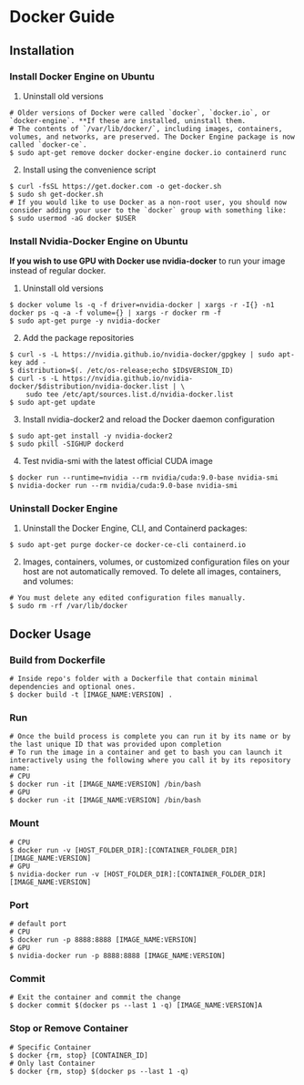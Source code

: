 # Docker Guide

## Installation

### Install Docker Engine on Ubuntu
1. Uninstall old versions
```
# Older versions of Docker were called `docker`, `docker.io`, or `docker-engine`. **If these are installed, uninstall them.
# The contents of `/var/lib/docker/`, including images, containers, volumes, and networks, are preserved. The Docker Engine package is now called `docker-ce`.
$ sudo apt-get remove docker docker-engine docker.io containerd runc
```

2. Install using the convenience script
```
$ curl -fsSL https://get.docker.com -o get-docker.sh
$ sudo sh get-docker.sh
# If you would like to use Docker as a non-root user, you should now consider adding your user to the `docker` group with something like:
$ sudo usermod -aG docker $USER
```

### Install Nvidia-Docker Engine on Ubuntu

**If you wish to use GPU with Docker use nvidia-docker** to run your image instead of regular docker.

1. Uninstall old versions
```
$ docker volume ls -q -f driver=nvidia-docker | xargs -r -I{} -n1 docker ps -q -a -f volume={} | xargs -r docker rm -f
$ sudo apt-get purge -y nvidia-docker
```
2. Add the package repositories
```
$ curl -s -L https://nvidia.github.io/nvidia-docker/gpgkey | sudo apt-key add -
$ distribution=$(. /etc/os-release;echo $ID$VERSION_ID)
$ curl -s -L https://nvidia.github.io/nvidia-docker/$distribution/nvidia-docker.list | \
    sudo tee /etc/apt/sources.list.d/nvidia-docker.list
$ sudo apt-get update
```

3. Install nvidia-docker2 and reload the Docker daemon configuration
```
$ sudo apt-get install -y nvidia-docker2
$ sudo pkill -SIGHUP dockerd
```

4. Test nvidia-smi with the latest official CUDA image
```
$ docker run --runtime=nvidia --rm nvidia/cuda:9.0-base nvidia-smi
$ nvidia-docker run --rm nvidia/cuda:9.0-base nvidia-smi
```

### Uninstall Docker Engine

1. Uninstall the Docker Engine, CLI, and Containerd packages:
```
$ sudo apt-get purge docker-ce docker-ce-cli containerd.io
```

2. Images, containers, volumes, or customized configuration files on your host are not automatically removed. To delete all images, containers, and volumes: 
```
# You must delete any edited configuration files manually.
$ sudo rm -rf /var/lib/docker
```

## Docker Usage

### Build from Dockerfile
```
# Inside repo's folder with a Dockerfile that contain minimal dependencies and optional ones.
$ docker build -t [IMAGE_NAME:VERSION] .
```

### Run
```
# Once the build process is complete you can run it by its name or by the last unique ID that was provided upon completion 
# To run the image in a container and get to bash you can launch it interactively using the following where you call it by its repository name:
# CPU
$ docker run -it [IMAGE_NAME:VERSION] /bin/bash
# GPU
$ docker run -it [IMAGE_NAME:VERSION] /bin/bash
```
### Mount

```
# CPU 
$ docker run -v [HOST_FOLDER_DIR]:[CONTAINER_FOLDER_DIR] [IMAGE_NAME:VERSION]
# GPU 
$ nvidia-docker run -v [HOST_FOLDER_DIR]:[CONTAINER_FOLDER_DIR] [IMAGE_NAME:VERSION]
```
### Port
```
# default port
# CPU
$ docker run -p 8888:8888 [IMAGE_NAME:VERSION]
# GPU
$ nvidia-docker run -p 8888:8888 [IMAGE_NAME:VERSION]
```

### Commit
```
# Exit the container and commit the change
$ docker commit $(docker ps --last 1 -q) [IMAGE_NAME:VERSION]A
```

### Stop or Remove Container
```
# Specific Container
$ docker {rm, stop} [CONTAINER_ID] 
# Only last Container
$ docker {rm, stop} $(docker ps --last 1 -q)
```

